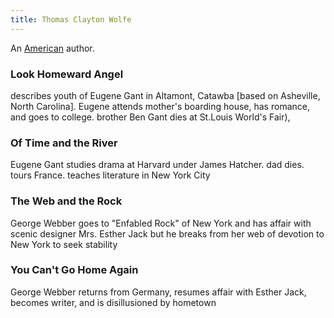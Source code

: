 ```yaml
---
title: Thomas Clayton Wolfe
---
```


An [American](../index.html) author.

### Look Homeward Angel

describes youth of Eugene Gant in Altamont, Catawba [based on Asheville, North Carolina]. Eugene attends mother's boarding house, has romance, and goes to college. brother Ben Gant dies at St.Louis World's Fair),

### Of Time and the River

Eugene Gant studies drama at Harvard under James Hatcher. dad dies. tours France. teaches literature in New York City

### The Web and the Rock

George Webber goes to "Enfabled Rock" of New York and has affair with scenic designer Mrs. Esther Jack but he breaks from her web of devotion to New York to seek stability

### You Can't Go Home Again

George Webber returns from Germany, resumes affair with Esther Jack, becomes writer, and is disillusioned by hometown

